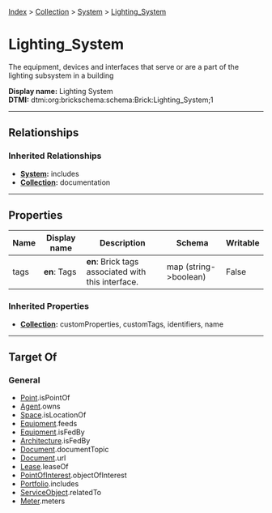 [Index](../../index.md) > [Collection](../Collection.md) > [System](System.md) > [Lighting_System](#)
# Lighting_System

The equipment, devices and interfaces that serve or are a part of the lighting subsystem in a building


**Display name:** Lighting System<br />
**DTMI:** dtmi:org:brickschema:schema:Brick:Lighting_System;1

---

## Relationships

### Inherited Relationships
* **[System](System.md):** includes
* **[Collection](../Collection.md):** documentation

---

## Properties

|Name|Display name|Description|Schema|Writable|
|-|-|-|-|-|
|tags|**en**: Tags|**en**: Brick tags associated with this interface.|map (string->boolean)|False|
### Inherited Properties
* **[Collection](../Collection.md):** customProperties, customTags, identifiers, name

---

## Target Of
### General
* [Point](../../Point/Point.md).isPointOf
* [Agent](../../Agent/Agent.md).owns
* [Space](../../Space/Space.md).isLocationOf
* [Equipment](../../Asset/Equipment/Equipment.md).feeds
* [Equipment](../../Asset/Equipment/Equipment.md).isFedBy
* [Architecture](../../Space/Architecture/Architecture.md).isFedBy
* [Document](../../Information/Document/Document.md).documentTopic
* [Document](../../Information/Document/Document.md).url
* [Lease](../../Event/Lease.md).leaseOf
* [PointOfInterest](../../Information/PointOfInterest.md).objectOfInterest
* [Portfolio](../Portfolio.md).includes
* [ServiceObject](../../Information/ServiceObject/ServiceObject.md).relatedTo
* [Meter](../../Asset/Equipment/Meter/Meter.md).meters
